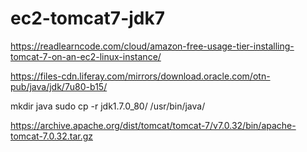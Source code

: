 # ec2-tomcat7-jdk7


https://readlearncode.com/cloud/amazon-free-usage-tier-installing-tomcat-7-on-an-ec2-linux-instance/

https://files-cdn.liferay.com/mirrors/download.oracle.com/otn-pub/java/jdk/7u80-b15/

mkdir java
sudo cp -r jdk1.7.0_80/ /usr/bin/java/

https://archive.apache.org/dist/tomcat/tomcat-7/v7.0.32/bin/apache-tomcat-7.0.32.tar.gz
